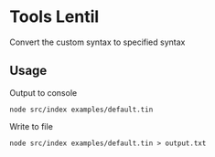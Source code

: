 # Tools Lentil

Convert the custom syntax to specified syntax

## Usage

Output to console

    node src/index examples/default.tin

Write to file

    node src/index examples/default.tin > output.txt
